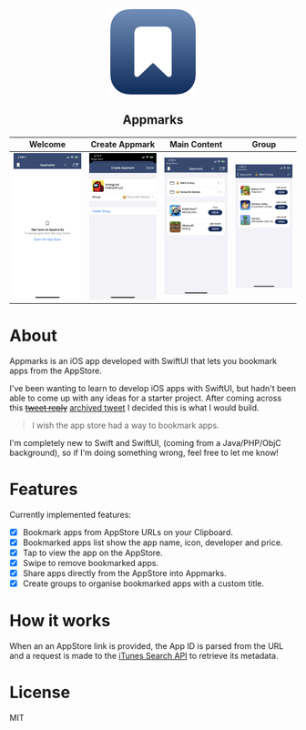 <p align="center">
<a href="https://github.com/liamcottle/appmarks-ios"><img src="Appmarks.png" width="150"></a>
</p>

<h2 align="center">Appmarks</h2>

Welcome | Create Appmark | Main Content | Group
:-:|:-:|:-:|:-:
![](Screenshots/1_main_empty.png) | ![](Screenshots/2_create_appmark.png) | ![](Screenshots/3_main_content.png) | ![](Screenshots/4_group.png)

# About

Appmarks is an iOS app developed with SwiftUI that lets you bookmark apps from the AppStore.

I've been wanting to learn to develop iOS apps with SwiftUI, but hadn't been able to come up with any ideas for a starter project. After coming across this <s>[tweet reply](https://twitter.com/j_holtslander/status/1355273816847437831)</s> [archived tweet](http://web.archive.org/web/20210129215733/https://twitter.com/j_holtslander/status/1355273816847437831) I decided this is what I would build.

> I wish the app store had a way to bookmark apps.

I'm completely new to Swift and SwiftUI, (coming from a Java/PHP/ObjC background), so if I'm doing something wrong, feel free to let me know!

# Features

Currently implemented features:

- [x] Bookmark apps from AppStore URLs on your Clipboard.
- [x] Bookmarked apps list show the app name, icon, developer and price.
- [x] Tap to view the app on the AppStore.
- [x] Swipe to remove bookmarked apps.
- [x] Share apps directly from the AppStore into Appmarks.
- [x] Create groups to organise bookmarked apps with a custom title.

# How it works

When an an AppStore link is provided, the App ID is parsed from the URL and a request is made to the [iTunes Search API](https://developer.apple.com/library/archive/documentation/AudioVideo/Conceptual/iTuneSearchAPI/LookupExamples.html) to retrieve its metadata.

# License

MIT